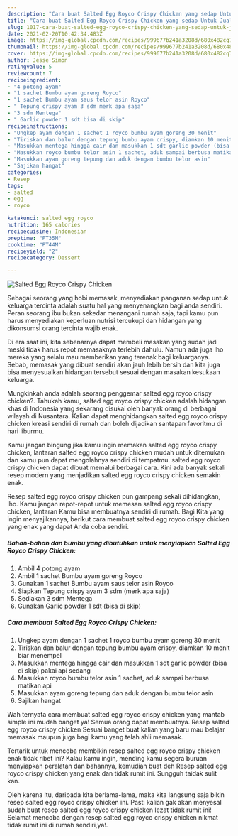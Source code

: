 ```yaml
---
description: "Cara buat Salted Egg Royco Crispy Chicken yang sedap Untuk Jualan"
title: "Cara buat Salted Egg Royco Crispy Chicken yang sedap Untuk Jualan"
slug: 1017-cara-buat-salted-egg-royco-crispy-chicken-yang-sedap-untuk-jualan
date: 2021-02-20T10:42:34.483Z
image: https://img-global.cpcdn.com/recipes/999677b241a3208d/680x482cq70/salted-egg-royco-crispy-chicken-foto-resep-utama.jpg
thumbnail: https://img-global.cpcdn.com/recipes/999677b241a3208d/680x482cq70/salted-egg-royco-crispy-chicken-foto-resep-utama.jpg
cover: https://img-global.cpcdn.com/recipes/999677b241a3208d/680x482cq70/salted-egg-royco-crispy-chicken-foto-resep-utama.jpg
author: Jesse Simon
ratingvalue: 5
reviewcount: 7
recipeingredient:
- "4 potong ayam"
- "1 sachet Bumbu ayam goreng Royco"
- "1 sachet Bumbu ayam saus telor asin Royco"
- " Tepung crispy ayam 3 sdm merk apa saja"
- "3 sdm Mentega"
- " Garlic powder 1 sdt bisa di skip"
recipeinstructions:
- "Ungkep ayam dengan 1 sachet 1 royco bumbu ayam goreng 30 menit"
- "Tiriskan dan balur dengan tepung bumbu ayam crispy, diamkan 10 menit biar menempel"
- "Masukkan mentega hingga cair dan masukkan 1 sdt garlic powder (bisa di skip) pakai api sedang"
- "Masukkan royco bumbu telor asin 1 sachet, aduk sampai berbusa matikan api"
- "Masukkan ayam goreng tepung dan aduk dengan bumbu telor asin"
- "Sajikan hangat"
categories:
- Resep
tags:
- salted
- egg
- royco

katakunci: salted egg royco 
nutrition: 165 calories
recipecuisine: Indonesian
preptime: "PT35M"
cooktime: "PT44M"
recipeyield: "2"
recipecategory: Dessert

---
```



![Salted Egg Royco Crispy Chicken](https://img-global.cpcdn.com/recipes/999677b241a3208d/680x482cq70/salted-egg-royco-crispy-chicken-foto-resep-utama.jpg)

Sebagai seorang yang hobi memasak, menyediakan panganan sedap untuk keluarga tercinta adalah suatu hal yang menyenangkan bagi anda sendiri. Peran seorang ibu bukan sekedar menangani rumah saja, tapi kamu pun harus menyediakan keperluan nutrisi tercukupi dan hidangan yang dikonsumsi orang tercinta wajib enak.

Di era  saat ini, kita sebenarnya dapat membeli masakan yang sudah jadi meski tidak harus repot memasaknya terlebih dahulu. Namun ada juga lho mereka yang selalu mau memberikan yang terenak bagi keluarganya. Sebab, memasak yang dibuat sendiri akan jauh lebih bersih dan kita juga bisa menyesuaikan hidangan tersebut sesuai dengan masakan kesukaan keluarga. 



Mungkinkah anda adalah seorang penggemar salted egg royco crispy chicken?. Tahukah kamu, salted egg royco crispy chicken adalah hidangan khas di Indonesia yang sekarang disukai oleh banyak orang di berbagai wilayah di Nusantara. Kalian dapat menghidangkan salted egg royco crispy chicken kreasi sendiri di rumah dan boleh dijadikan santapan favoritmu di hari liburmu.

Kamu jangan bingung jika kamu ingin memakan salted egg royco crispy chicken, lantaran salted egg royco crispy chicken mudah untuk ditemukan dan kamu pun dapat mengolahnya sendiri di tempatmu. salted egg royco crispy chicken dapat dibuat memalui berbagai cara. Kini ada banyak sekali resep modern yang menjadikan salted egg royco crispy chicken semakin enak.

Resep salted egg royco crispy chicken pun gampang sekali dihidangkan, lho. Kamu jangan repot-repot untuk memesan salted egg royco crispy chicken, lantaran Kamu bisa membuatnya sendiri di rumah. Bagi Kita yang ingin menyajikannya, berikut cara membuat salted egg royco crispy chicken yang enak yang dapat Anda coba sendiri.

<!--inarticleads1-->

##### Bahan-bahan dan bumbu yang dibutuhkan untuk menyiapkan Salted Egg Royco Crispy Chicken:

1. Ambil 4 potong ayam
1. Ambil 1 sachet Bumbu ayam goreng Royco
1. Gunakan 1 sachet Bumbu ayam saus telor asin Royco
1. Siapkan  Tepung crispy ayam 3 sdm (merk apa saja)
1. Sediakan 3 sdm Mentega
1. Gunakan  Garlic powder 1 sdt (bisa di skip)




<!--inarticleads2-->

##### Cara membuat Salted Egg Royco Crispy Chicken:

1. Ungkep ayam dengan 1 sachet 1 royco bumbu ayam goreng 30 menit
1. Tiriskan dan balur dengan tepung bumbu ayam crispy, diamkan 10 menit biar menempel
1. Masukkan mentega hingga cair dan masukkan 1 sdt garlic powder (bisa di skip) pakai api sedang
1. Masukkan royco bumbu telor asin 1 sachet, aduk sampai berbusa matikan api
1. Masukkan ayam goreng tepung dan aduk dengan bumbu telor asin
1. Sajikan hangat




Wah ternyata cara membuat salted egg royco crispy chicken yang mantab simple ini mudah banget ya! Semua orang dapat membuatnya. Resep salted egg royco crispy chicken Sesuai banget buat kalian yang baru mau belajar memasak maupun juga bagi kamu yang telah ahli memasak.

Tertarik untuk mencoba membikin resep salted egg royco crispy chicken enak tidak ribet ini? Kalau kamu ingin, mending kamu segera buruan menyiapkan peralatan dan bahannya, kemudian buat deh Resep salted egg royco crispy chicken yang enak dan tidak rumit ini. Sungguh taidak sulit kan. 

Oleh karena itu, daripada kita berlama-lama, maka kita langsung saja bikin resep salted egg royco crispy chicken ini. Pasti kalian gak akan menyesal sudah buat resep salted egg royco crispy chicken lezat tidak rumit ini! Selamat mencoba dengan resep salted egg royco crispy chicken nikmat tidak rumit ini di rumah sendiri,ya!.

